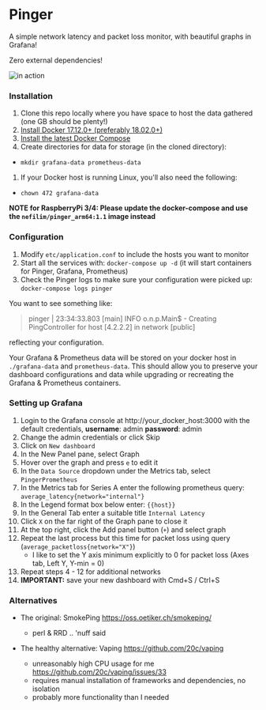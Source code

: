 # Pinger

A simple network latency and packet loss monitor, with beautiful graphs in Grafana!

Zero external dependencies!

![in action](https://s3-us-west-2.amazonaws.com/pinger-static/pinger.png#2)

### Installation

1. Clone this repo locally where you have space to host the data gathered (one GB should be plenty!) 
1. [Install Docker 17.12.0+ (preferably 18.02.0+)](https://docs.docker.com/install/)
1. [Install the latest Docker Compose](https://docs.docker.com/compose/install/)
1. Create directories for data for storage (in the cloned directory): 
  * `mkdir grafana-data prometheus-data`
1. If your Docker host is running Linux, you'll also need the following:
  * `chown 472 grafana-data`
  
**NOTE for RaspberryPi 3/4: Please update the docker-compose and use the `nefilim/pinger_arm64:1.1` image instead**
  
### Configuration

1. Modify `etc/application.conf` to include the hosts you want to monitor
1. Start all the services with: `docker-compose up -d` (it will start containers for Pinger, Grafana, Prometheus)
1. Check the Pinger logs to make sure your configuration were picked up: `docker-compose logs pinger`
 
You want to see something like:

> pinger        | 23:34:33.803 [main] INFO  o.n.p.Main$ - Creating PingController for host [4.2.2.2] in network [public] 

reflecting your configuration.

Your Grafana & Prometheus data will be stored on your docker host in `./grafana-data` and `prometheus-data`. This should allow you to preserve your dashboard configurations and data while upgrading or recreating the Grafana & Prometheus containers.

### Setting up Grafana

1. Login to the Grafana console at http://your_docker_host:3000 with the default credentials, **username**: admin **password**: admin
1. Change the admin credentials or click Skip
1. Click on `New dashboard`
1. In the New Panel pane, select Graph
1. Hover over the graph and press `e` to edit it
1. In the `Data Source` dropdown under the Metrics tab, select `PingerPrometheus`
1. In the Metrics tab for Series A enter the following prometheus query: `average_latency{network="internal"}`
1. In the Legend format box below enter: `{{host}}`
1. In the General Tab enter a suitable title `Internal Latency`
1. Click `X` on the far right of the Graph pane to close it
1. At the top right, click the Add panel button (`+`) and select graph
1. Repeat the last process but this time for packet loss using query (`average_packetloss{network="X"}`)
   - I like to set the Y axis minimum explicitly to 0 for packet loss (Axes tab, Left Y, Y-min = 0)
1. Repeat steps 4 - 12 for additional networks
1. **IMPORTANT:** save your new dashboard with Cmd+S / Ctrl+S 


### Alternatives 

- The original: SmokePing https://oss.oetiker.ch/smokeping/ 
  - perl & RRD .. 'nuff said

- The healthy alternative: Vaping https://github.com/20c/vaping 
  - unreasonably high CPU usage for me https://github.com/20c/vaping/issues/33
  - requires manual installation of frameworks and dependencies, no isolation 
  - probably more functionality than I needed


 
